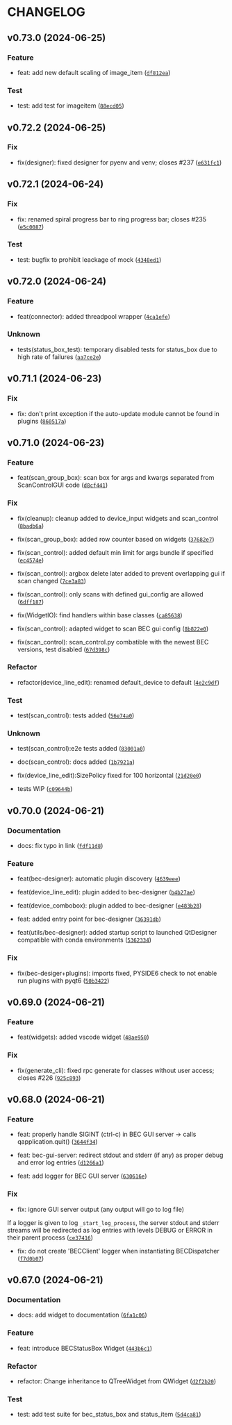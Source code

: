 # CHANGELOG

## v0.73.0 (2024-06-25)

### Feature

* feat: add new default scaling of image_item ([`df812ea`](https://gitlab.psi.ch/bec/bec_widgets/-/commit/df812eaad5989f2930dde41d87491868505af946))

### Test

* test: add test for imageitem ([`88ecd05`](https://gitlab.psi.ch/bec/bec_widgets/-/commit/88ecd05b95974938ef1efff40e81854baf004cb4))

## v0.72.2 (2024-06-25)

### Fix

* fix(designer): fixed designer for pyenv and venv; closes #237 ([`e631fc1`](https://gitlab.psi.ch/bec/bec_widgets/-/commit/e631fc15d8707b73d58cb64316e115a7e43961ea))

## v0.72.1 (2024-06-24)

### Fix

* fix: renamed spiral progress bar to ring progress bar; closes #235 ([`e5c0087`](https://gitlab.psi.ch/bec/bec_widgets/-/commit/e5c0087c9aed831edbe1c172746325a772a3bafa))

### Test

* test: bugfix to prohibit leackage of mock ([`4348ed1`](https://gitlab.psi.ch/bec/bec_widgets/-/commit/4348ed1bb2182da6bdecaf372d6db85279e60af8))

## v0.72.0 (2024-06-24)

### Feature

* feat(connector): added threadpool wrapper ([`4ca1efe`](https://gitlab.psi.ch/bec/bec_widgets/-/commit/4ca1efeeb8955604069f7b98374c7f82e1a8da67))

### Unknown

* tests(status_box_test): temporary disabled tests for status_box due to high rate of failures ([`aa7ce2e`](https://gitlab.psi.ch/bec/bec_widgets/-/commit/aa7ce2ea27bb9564d4f5104bbff30725b8656453))

## v0.71.1 (2024-06-23)

### Fix

* fix: don&#39;t print exception if the auto-update module cannot be found in plugins ([`860517a`](https://gitlab.psi.ch/bec/bec_widgets/-/commit/860517a3211075d1f6e2af7fa6a567b9e0cd77f3))

## v0.71.0 (2024-06-23)

### Feature

* feat(scan_group_box): scan box for args and kwargs separated from ScanControlGUI code ([`d8cf441`](https://gitlab.psi.ch/bec/bec_widgets/-/commit/d8cf44134c30063e586771f9068947fef7a306d1))

### Fix

* fix(cleanup): cleanup added to device_input widgets and scan_control ([`8badb6a`](https://gitlab.psi.ch/bec/bec_widgets/-/commit/8badb6adc1d003dbf0b2b1a800c34821f3fc9aa3))

* fix(scan_group_box): added row counter based on widgets ([`37682e7`](https://gitlab.psi.ch/bec/bec_widgets/-/commit/37682e7b8a6ede38308880d285e41a948d6fe831))

* fix(scan_control): added default min limit for args bundle if specified ([`ec4574e`](https://gitlab.psi.ch/bec/bec_widgets/-/commit/ec4574ed5c2c85ea6fbbe2b98f162a8e1220653b))

* fix(scan_control): argbox delete later added to prevent overlapping gui if scan changed ([`7ce3a83`](https://gitlab.psi.ch/bec/bec_widgets/-/commit/7ce3a83c58cb69c2bf7cb7f4eaba7e6a2ca6c546))

* fix(scan_control): only scans with defined gui_config are allowed ([`6dff187`](https://gitlab.psi.ch/bec/bec_widgets/-/commit/6dff1879c4178df0f8ebfd35101acdebb028d572))

* fix(WidgetIO): find handlers within base classes ([`ca85638`](https://gitlab.psi.ch/bec/bec_widgets/-/commit/ca856384f380dabf28d43f1cd48511af784c035b))

* fix(scan_control): adapted widget to scan BEC gui config ([`8b822e0`](https://gitlab.psi.ch/bec/bec_widgets/-/commit/8b822e0fa8e28f080b9a4bf81948a7280a4c07bf))

* fix(scan_control): scan_control.py combatible with the newest BEC versions, test disabled ([`67d398c`](https://gitlab.psi.ch/bec/bec_widgets/-/commit/67d398caf74e08ab25a70cc5d85a5f0c2de8212d))

### Refactor

* refactor(device_line_edit): renamed default_device to default ([`4e2c9df`](https://gitlab.psi.ch/bec/bec_widgets/-/commit/4e2c9df6a4979d935285fd7eba17fd7fd455a35c))

### Test

* test(scan_control): tests added ([`56e74a0`](https://gitlab.psi.ch/bec/bec_widgets/-/commit/56e74a0e7da72d18e89bc30d1896dbf9ef97cd6b))

### Unknown

* test(scan_control):e2e tests added ([`83001a0`](https://gitlab.psi.ch/bec/bec_widgets/-/commit/83001a0d8267e1320549b07032857dcf46ecd293))

* doc(scan_control): docs added ([`1b7921a`](https://gitlab.psi.ch/bec/bec_widgets/-/commit/1b7921a7f2e3bcc846219a2a7aa0de0fd27bb8fe))

* fix(device_line_edit):SizePolicy fixed for 100 horizontal ([`21d20e0`](https://gitlab.psi.ch/bec/bec_widgets/-/commit/21d20e0fc78e9a3853abe802733388cce119ce20))

* tests WIP ([`c09644b`](https://gitlab.psi.ch/bec/bec_widgets/-/commit/c09644b29ddb291c91dc58bcd6ebf02ff45cab36))

## v0.70.0 (2024-06-21)

### Documentation

* docs: fix typo in link ([`fdf11d8`](https://gitlab.psi.ch/bec/bec_widgets/-/commit/fdf11d8147750e379af9b17792761a267b49ae53))

### Feature

* feat(bec-designer): automatic plugin discovery ([`4639eee`](https://gitlab.psi.ch/bec/bec_widgets/-/commit/4639eee0b975ebd7a946e0e290449f5b88c372eb))

* feat(device_line_edit): plugin added to bec-designer ([`b4b27ae`](https://gitlab.psi.ch/bec/bec_widgets/-/commit/b4b27aea3d8c08fa3d5d5514c69dbde32721d1dc))

* feat(device_combobox): plugin added to bec-designer ([`e483b28`](https://gitlab.psi.ch/bec/bec_widgets/-/commit/e483b282db20a81182b87938ea172654092419b5))

* feat: added entry point for bec-designer ([`36391db`](https://gitlab.psi.ch/bec/bec_widgets/-/commit/36391db60735d57b371211791ddf8d3d00cebcf1))

* feat(utils/bec-designer): added startup script to launched QtDesigner compatible with conda environments ([`5362334`](https://gitlab.psi.ch/bec/bec_widgets/-/commit/5362334ff3b07fc83653323a084a4b6946bade96))

### Fix

* fix(bec-desiger+plugins): imports fixed, PYSIDE6 check to not enable run plugins with pyqt6 ([`50b3422`](https://gitlab.psi.ch/bec/bec_widgets/-/commit/50b3422528d46d74317e8c903b6286e868ab7fe0))

## v0.69.0 (2024-06-21)

### Feature

* feat(widgets): added vscode widget ([`48ae950`](https://gitlab.psi.ch/bec/bec_widgets/-/commit/48ae950d57b454307ce409e2511f7b7adf3cfc6b))

### Fix

* fix(generate_cli): fixed rpc generate for classes without user access; closes #226 ([`925c893`](https://gitlab.psi.ch/bec/bec_widgets/-/commit/925c893f3ff4337fc8b4d237c8ffc19a597b0996))

## v0.68.0 (2024-06-21)

### Feature

* feat: properly handle SIGINT (ctrl-c) in BEC GUI server -&gt; calls qapplication.quit() ([`3644f34`](https://gitlab.psi.ch/bec/bec_widgets/-/commit/3644f344da2df674bc0d5740c376a86b9d0dfe95))

* feat: bec-gui-server: redirect stdout and stderr (if any) as proper debug and error log entries ([`d1266a1`](https://gitlab.psi.ch/bec/bec_widgets/-/commit/d1266a1ce148ff89557a039e3a182a87a3948f49))

* feat: add logger for BEC GUI server ([`630616e`](https://gitlab.psi.ch/bec/bec_widgets/-/commit/630616ec729f60aa0b4d17a9e0379f9c6198eb96))

### Fix

* fix: ignore GUI server output (any output will go to log file)

If a logger is given to log `_start_log_process`, the server stdout and
stderr streams will be redirected as log entries with levels DEBUG or ERROR
in their parent process ([`ce37416`](https://gitlab.psi.ch/bec/bec_widgets/-/commit/ce374163cab87a92847409051739777bc505a77b))

* fix: do not create &#39;BECClient&#39; logger when instantiating BECDispatcher ([`f7d0b07`](https://gitlab.psi.ch/bec/bec_widgets/-/commit/f7d0b0768ace42a33e2556bb33611d4f02e5a6d9))

## v0.67.0 (2024-06-21)

### Documentation

* docs: add widget to documentation ([`6fa1c06`](https://gitlab.psi.ch/bec/bec_widgets/-/commit/6fa1c06053131dabd084bb3cf13c853b5d3ce833))

### Feature

* feat: introduce BECStatusBox Widget ([`443b6c1`](https://gitlab.psi.ch/bec/bec_widgets/-/commit/443b6c1d7b02c772fda02e2d1eefd5bd40249e0c))

### Refactor

* refactor: Change inheritance to QTreeWidget from QWidget ([`d2f2b20`](https://gitlab.psi.ch/bec/bec_widgets/-/commit/d2f2b206bb0eab60b8a9b0d0ac60a6b7887fa6fb))

### Test

* test: add test suite for bec_status_box and status_item ([`5d4ca81`](https://gitlab.psi.ch/bec/bec_widgets/-/commit/5d4ca816cdedec4c88aba9eb326f85392504ea1c))
